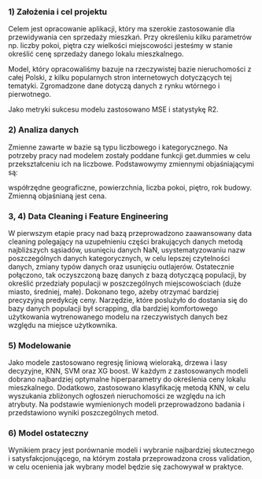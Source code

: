 ### 1) Założenia i cel projektu

Celem jest opracowanie aplikacji, który ma szerokie zastosowanie dla przewidywania cen sprzedaży mieszkań. Przy określeniu kilku parametrów np. liczby pokoi, piętra czy wielkości miejscowości jesteśmy w stanie określić cenę sprzedaży danego lokalu mieszkalnego.

Model, który opracowaliśmy bazuje na rzeczywistej bazie nieruchomości z całej Polski, z kilku popularnych stron internetowych dotyczących tej tematyki. Zgromadzone dane dotyczą danych z rynku wtórnego i pierwotnego.

Jako metryki sukcesu modelu zastosowano MSE i statystykę R2.

### 2) Analiza danych

Zmienne zawarte w bazie są typu liczbowego i kategorycznego. Na potrzeby pracy nad modelem zostały poddane funkcji get.dummies w celu przekształceniu ich na liczbowe.
Podstawowymy zmiennymi objaśniającymi są:

współrzędne geograficzne,
powierzchnia,
liczba pokoi,
piętro,
rok budowy.
Zmienną objaśnianą jest cena.

### 3, 4) Data Cleaning i Feature Engineering
W pierwszym etapie pracy nad bazą przeprowadzono zaawansowany data cleaning polegający na uzupełnieniu części brakujących danych metodą najbliższych sąsiadów, usunięciu danych NaN, usystematyzowaniu nazw poszczególnych danych kategorycznych, w celu lepszej czytelności danych, zmiany typów danych oraz usunięciu outlajerów. Ostatecznie połączono, tak oczyszczoną bazę danych z bazą dotyczącą populacji, by określić przedziały populacji w poszczególnych miejscowościach (duże miasto, średniej, małe). Dokonano tego, ażeby otrzymać bardziej precyzyjną predykcję ceny. Narzędzie, które poslużyło do dostania się do bazy danych populacji był scrapping, dla bardziej komfortowego użytkowania wytrenowanego modelu na rzeczywistych danych bez względu na miejsce użytkownika.

### 5) Modelowanie

Jako modele zastosowano regresję liniową wieloraką, drzewa i lasy decyzyjne, KNN, SVM oraz XG boost. W każdym z zastosowanych modeli dobrano najbardziej optymalne hiperparametry do określenia ceny lokalu mieszkalnego. Dodatkowo, zastosowano klasyfikację metodą KNN, w celu wyszukania zbliżonych ogłoszeń nieruchomości ze względu na ich atrybuty.
Na podstawie wymienionych modeli przeprowadzono badania i przedstawiono wyniki poszczególnych metod.

### 6) Model ostateczny

Wynikiem pracy jest porównanie modeli i wybranie najbardziej skutecznego i satysfakcjonującego, na którym została przeprowadzona cross validation, w celu ocenienia jak wybrany model będzie się zachowywał w praktyce.